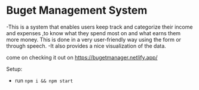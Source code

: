 # Buget Management System

-This is a system that enables users keep track and categorize   their income and expenses ,to know what they spend most on and what earns them more money.
This is done in a very user-friendly way using the form or through speech.
-It also provides a nice visualization of the data.

come on checking it  out on https://bugetmanager.netlify.app/


 

Setup:
- run ```npm i && npm start```
